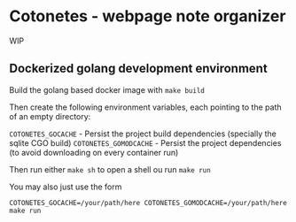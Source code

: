 # Cotonetes - webpage note organizer

WIP

## Dockerized golang development environment

Build the golang based docker image with `make build`

Then create the following environment variables, each pointing to the path of an empty directory:

`COTONETES_GOCACHE` - Persist the project build dependencies (specially the sqlite CGO build)
`COTONETES_GOMODCACHE` - Persist the project dependencies (to avoid downloading on every container run)

Then run either `make sh` to open a shell ou run `make run`

You may also just use the form

`COTONETES_GOCACHE=/your/path/here COTONETES_GOMODCACHE=/your/path/here make run`
